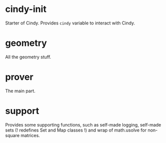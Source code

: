# cindy-init

Starter of Cindy. Provides `cindy` variable to interact with Cindy.

# geometry

All the geometry stuff.

# prover

The main part.

# support

Provides some supporting functions, such as self-made logging,
self-made sets (! redefines Set and Map classes !) and wrap of math.usolve for non-square matrices.
